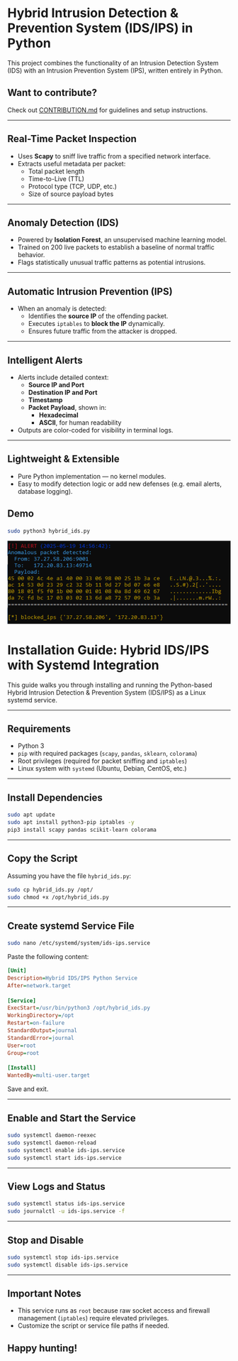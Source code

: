 # Hybrid Intrusion Detection & Prevention  System (IDS/IPS) in Python

This project combines the functionality of an Intrusion Detection System (IDS) with an Intrusion Prevention System (IPS), written entirely in Python.

## Want to contribute?

Check out [CONTRIBUTION.md](CONTRIBUTION.md) for guidelines and setup instructions.

---

## Real-Time Packet Inspection

- Uses **Scapy** to sniff live traffic from a specified network interface.
- Extracts useful metadata per packet:
  - Total packet length
  - Time-to-Live (TTL)
  - Protocol type (TCP, UDP, etc.)
  - Size of source payload bytes

---

## Anomaly Detection (IDS)

- Powered by **Isolation Forest**, an unsupervised machine learning model.
- Trained on 200 live packets to establish a baseline of normal traffic behavior.
- Flags statistically unusual traffic patterns as potential intrusions.

---

## Automatic Intrusion Prevention (IPS)

- When an anomaly is detected:
  - Identifies the **source IP** of the offending packet.
  - Executes `iptables` to **block the IP** dynamically.
  - Ensures future traffic from the attacker is dropped.

---

## Intelligent Alerts

- Alerts include detailed context:
  - **Source IP and Port**
  - **Destination IP and Port**
  - **Timestamp**
  - **Packet Payload**, shown in:
    - **Hexadecimal**
    - **ASCII**, for human readability
- Outputs are color-coded for visibility in terminal logs.

---

## Lightweight & Extensible

- Pure Python implementation — no kernel modules.
- Easy to modify detection logic or add new defenses (e.g. email alerts, database logging).


## Demo

```bash
sudo python3 hybrid_ids.py
```
![screenshot](demo1_IPS.PNG)

# Installation Guide: Hybrid IDS/IPS with Systemd Integration

This guide walks you through installing and running the Python-based Hybrid Intrusion Detection & Prevention System (IDS/IPS) as a Linux systemd service.

---

## Requirements

- Python 3
- `pip` with required packages (`scapy`, `pandas`, `sklearn`, `colorama`)
- Root privileges (required for packet sniffing and `iptables`)
- Linux system with `systemd` (Ubuntu, Debian, CentOS, etc.)

---

## Install Dependencies

```bash
sudo apt update
sudo apt install python3-pip iptables -y
pip3 install scapy pandas scikit-learn colorama
```

---

## Copy the Script

Assuming you have the file `hybrid_ids.py`:

```bash
sudo cp hybrid_ids.py /opt/
sudo chmod +x /opt/hybrid_ids.py
```

---

## Create systemd Service File

```bash
sudo nano /etc/systemd/system/ids-ips.service
```

Paste the following content:

```ini
[Unit]
Description=Hybrid IDS/IPS Python Service
After=network.target

[Service]
ExecStart=/usr/bin/python3 /opt/hybrid_ids.py
WorkingDirectory=/opt
Restart=on-failure
StandardOutput=journal
StandardError=journal
User=root
Group=root

[Install]
WantedBy=multi-user.target
```

Save and exit.

---

## Enable and Start the Service

```bash
sudo systemctl daemon-reexec
sudo systemctl daemon-reload
sudo systemctl enable ids-ips.service
sudo systemctl start ids-ips.service
```

---

## View Logs and Status

```bash
sudo systemctl status ids-ips.service
sudo journalctl -u ids-ips.service -f
```

---

## Stop and Disable

```bash
sudo systemctl stop ids-ips.service
sudo systemctl disable ids-ips.service
```

---

## Important Notes

- This service runs as `root` because raw socket access and firewall management (`iptables`) require elevated privileges.
- Customize the script or service file paths if needed.

## Happy hunting! 

